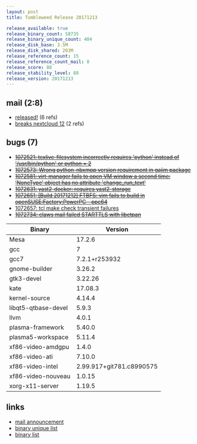 ```yaml
---
layout: post
title: Tumbleweed Release 20171213

release_available: true
release_binary_count: 58735
release_binary_unique_count: 404
release_disk_base: 3.5M
release_disk_shared: 203M
release_reference_count: 15
release_reference_count_mail: 8
release_score: 88
release_stability_level: 88
release_version: 20171213
---
```


## mail (2:8)

- [released!](https://lists.opensuse.org/opensuse-factory/2017-12/msg00240.html) (6 refs)
- [breaks nextcloud 12](https://lists.opensuse.org/opensuse-factory/2017-12/msg00243.html) (2 refs)

## bugs (7)

<!--more-->

- ~~[1072521: texlive-filesystem incorrectly requires 'python' instead of '/usr/bin/python' or python = 2](https://bugzilla.opensuse.org/show_bug.cgi?id=1072521)~~
- ~~[1072573: Wrong python-nbxmpp version requirement in gajim package](https://bugzilla.opensuse.org/show_bug.cgi?id=1072573)~~
- ~~[1072581: virt-manager fails to open VM window a second time: 'NoneType' object has no attribute 'change_run_text'](https://bugzilla.opensuse.org/show_bug.cgi?id=1072581)~~
- ~~[1072631: yast2-docker: requires yast2-storage](https://bugzilla.opensuse.org/show_bug.cgi?id=1072631)~~
- ~~[1072651: [Build 20171212] FTBFS: vim fails to build in openSUSE:Factory:PowerPC - ppc64](https://bugzilla.opensuse.org/show_bug.cgi?id=1072651)~~
- [1072657: tcl make check transient failures](https://bugzilla.opensuse.org/show_bug.cgi?id=1072657)
- ~~[1072734: claws mail failed STARTTLS with libetpan](https://bugzilla.opensuse.org/show_bug.cgi?id=1072734)~~

Binary | Version
--- | ---
Mesa | 17.2.6
gcc | 7
gcc7 | 7.2.1+r253932
gnome-builder | 3.26.2
gtk3-devel | 3.22.26
kate | 17.08.3
kernel-source | 4.14.4
libqt5-qtbase-devel | 5.9.3
llvm | 4.0.1
plasma-framework | 5.40.0
plasma5-workspace | 5.11.4
xf86-video-amdgpu | 1.4.0
xf86-video-ati | 7.10.0
xf86-video-intel | 2.99.917+git781.c8990575
xf86-video-nouveau | 1.0.15
xorg-x11-server | 1.19.5

## links

- [mail announcement](https://lists.opensuse.org/opensuse-factory/2017-12/msg00236.html)
- [binary unique list](http://download.tumbleweed.boombatower.com/20171213/rpm.unique.list)
- [binary list](http://download.tumbleweed.boombatower.com/20171213/rpm.list)
